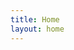 ```yaml
---
title: Home
layout: home
---
```



<script src="https://gist.github.com/IndiFactory/2833d26e4bda8dbd0d7c9d56f0a52d71.js"></script>
